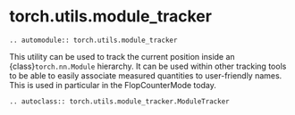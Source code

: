 # torch.utils.module_tracker
```{eval-rst}
.. automodule:: torch.utils.module_tracker
```

This utility can be used to track the current position inside an {class}`torch.nn.Module` hierarchy.
It can be used within other tracking tools to be able to easily associate measured quantities to user-friendly names. This is used in particular in the FlopCounterMode today.

```{eval-rst}
.. autoclass:: torch.utils.module_tracker.ModuleTracker
```
